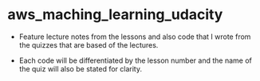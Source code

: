 # aws_maching_learning_udacity
* Feature lecture notes from the lessons and also code that I wrote from the quizzes that are based of the lectures.

* Each code will be differentiated by the lesson number and the name of the quiz will also be stated for clarity.
